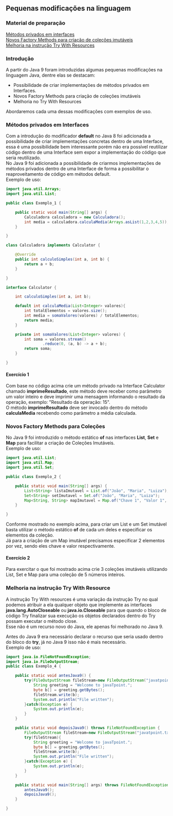 ## Pequenas modificações na linguagem

### Material de preparação
[Métodos privados em interfaces](https://howtodoinjava.com/java9/java9-private-interface-methods/)<br/>
[Novos Factory Methods para criação de coleções imutáveis](https://www.baeldung.com/java-9-collections-factory-methods)<br/>
[Melhoria na instrução Try With Resources](https://www.tutorialspoint.com/java9/java9_try_with_resources_improvement)

### Introdução
A partir do Java 9 foram introduzidas algumas pequenas modificações na linguagem Java, dentre elas se destacam:
 * Possibilidade de criar implementações de métodos privados em Interfaces.
 * Novos Factory Methods para criação de coleções imutáveis
 * Melhoria no Try With Resources

Abordaremos cada uma dessas modificações com exemplos de uso.

### Métodos privados em Interfaces
Com a introdução do modificador **default** no Java 8 foi adicionada a possibilidade de criar implementações concretas dentro de uma Interface, essa é uma possibilidade bem 
interessante porém não era possível reutilizar código dentro de uma Interface sem expor a implementação do código que seria reutilizado.<br/>
No Java 9 foi adicionada a possibilidade de criarmos implementações de métodos privados dentro de uma Interface de forma a possibilitar o reaproveitamento de código em métodos 
default.<br/>
Exemplo de uso:
```java
import java.util.Arrays;
import java.util.List;

public class Exemplo_1 {

    public static void main(String[] args) {
        Calculadora calculadora = new Calculadora();
        int media = calculadora.calculaMedia(Arrays.asList(1,2,3,4,5));
    }

}

class Calculadora implements Calculator {

    @Override
    public int calculoSimples(int a, int b) {
        return a + b;
    }

}

interface Calculator {

    int calculoSimples(int a, int b);

    default int calculaMedia(List<Integer> valores){
        int totalElementos = valores.size();
        int media = somaValores(valores) / totalElementos; 
        return media;
    }

    private int somaValores(List<Integer> valores) {
        int soma = valores.stream()
                .reduce(0, (a, b) -> a + b);
        return soma;
    }

}
```

#### Exercício 1
Com base no código acima crie um método privado na Interface Calculator chamado **imprimeResultado**, este método deve receber como parâmetro um valor inteiro e deve 
imprimir uma mensagem informando o resultado da operação, exemplo: "Resultado da operação: 15".<br/>
O método **imprimeResultado** deve ser invocado dentro do método **calculaMedia** recebendo como parâmetro a média calculada.

### Novos Factory Methods para Coleções
No Java 9 foi introduzido o método estático **of** nas interfaces **List**, **Set** e **Map** para facilitar a criação de Coleções Imutáveis.<br/>
Exemplo de uso:<br/>
```java
import java.util.List;
import java.util.Map;
import java.util.Set;

public class Exemplo_2 {

    public static void main(String[] args) {
        List<String> listaImutavel = List.of("João", "Maria", "Luiza");
        Set<String> setImutavel = Set.of("João", "Maria", "Luiza");
        Map<String, String> mapImutavel = Map.of("Chave 1", "Valor 1", "Chave 2", "Valor 2", "Chave 3", "Valor 3");
    }

}
```

Conforme mostrado no exemplo acima, para criar um List e um Set imutável basta utilizar o método estático **of** de cada um deles e especificar os elementos da coleção.<br/>
Já para a criação de um Map imutável precisamos especificar 2 elementos por vez, sendo eles chave e valor respectivamente.

#### Exercício 2
Para exercitar o que foi mostrado acima crie 3 coleções imutáveis utilizando List, Set e Map para uma coleção de 5 números inteiros.

### Melhoria na instrução Try With Resource
A instrução Try With resources é uma variação da instrução Try no qual podemos atribuir a ela qualquer objeto que implemente as interfaces **java.lang.AutoCloseable** ou 
**java.io.Closeable** para que quando o bloco de código Try finalizar sua execução os objetos declarados dentro do Try possam executar o método close.<br/>
Esse não é um recurso novo do Java, ele apenas foi melhorado no Java 9.

Antes do Java 9 era necessário declarar o recurso que seria usado dentro do bloco do **try**, já no Java 9 isso não é mais necessário.<br/>
Exemplo de uso:
```java
import java.io.FileNotFoundException;
import java.io.FileOutputStream;
public class Exemplo_4 {

    public static void antesJava9() {
        try(FileOutputStream fileStream=new FileOutputStream("javatpoint.txt");){
            String greeting = "Welcome to javaTpoint.";
            byte b[] = greeting.getBytes();
            fileStream.write(b);
            System.out.println("File written");
        }catch(Exception e) {
            System.out.println(e);
        }
    }

    public static void depoisJava9() throws FileNotFoundException {
        FileOutputStream fileStream=new FileOutputStream("javatpoint.txt");
        try(fileStream){
            String greeting = "Welcome to javaTpoint.";
            byte b[] = greeting.getBytes();
            fileStream.write(b);
            System.out.println("File written");
        }catch(Exception e) {
            System.out.println(e);
        }
    }

    public static void main(String[] args) throws FileNotFoundException {
        antesJava9();
        depoisJava9();
    }

}
```

